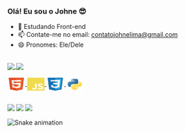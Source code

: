 ### Olá! Eu sou o Johne 😎
- 🌱 Estudando Front-end
- 📫 Contate-me no email: contatojohnelima@gmail.com
- 😄 Pronomes: Ele/Dele
<br>
<div>
  <a href="https://github.com/johne-lima">
  <img height="180em" align="center" src="https://github-readme-stats.vercel.app/api?username=johne-lima&show_icons=true&theme=dracula&title_color=52F280&icon_color=ffffff&locale=pt-br"/>
  <img height="180em" align="center" src="https://github-readme-stats.vercel.app/api/top-langs/?username=johne-lima&layout=compact&theme=dracula&title_color=52F280&text_color=ffffff"/>
</div>

<div style="display: inline_block"><br>
  <img align="center" alt="Rafa-HTML" height="30" width="40" src="https://raw.githubusercontent.com/devicons/devicon/master/icons/html5/html5-original.svg">
  <img align="center" alt="Rafa-Js" height="30" width="40" src="https://raw.githubusercontent.com/devicons/devicon/master/icons/javascript/javascript-plain.svg">
  <img align="center" alt="Rafa-CSS" height="30" width="40" src="https://raw.githubusercontent.com/devicons/devicon/master/icons/css3/css3-original.svg">
  <img align="center" alt="Rafa-Python" height="30" width="40" src="https://raw.githubusercontent.com/devicons/devicon/master/icons/python/python-original.svg">
</div>

##

<div> 
  <a href="https://www.instagram.com/limajk_/" target="_blank"><img src="https://img.shields.io/badge/-Instagram-%23E4405F?style=for-the-badge&logo=instagram&logoColor=white" target="_blank"></a>
  <a href = "mailto:contatojohnelima@gmail.com"><img src="https://img.shields.io/badge/-Gmail-%23333?style=for-the-badge&logo=gmail&logoColor=white" target="_blank"></a>
  <a href="https://www.linkedin.com/in/johne-lima-67a9b0274/" target="_blank"><img src="https://img.shields.io/badge/-LinkedIn-%230077B5?style=for-the-badge&logo=linkedin&logoColor=white" target="_blank"></a> 
</div>

![Snake animation](https://github.com/johne-lima/johne-lima/blob/output/github-contribution-grid-snake.svg)
